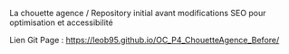  
La chouette agence / Repository initial avant modifications SEO pour optimisation et accessibilité

Lien Git Page : https://leob95.github.io/OC_P4_ChouetteAgence_Before/

